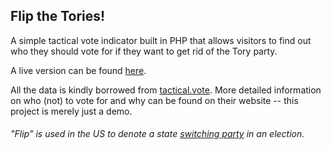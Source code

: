 ## Flip the Tories!
 A simple tactical vote indicator built in PHP that allows visitors to find out who they should vote for if they want to get rid of the Tory party.

 A live version can be found [here](https://flipthetories.co.uk/).

All the data is kindly borrowed from [tactical.vote](https://tactical.vote/). More detailed information on who (not) to vote for and why can be found on their website -- this project is merely just a demo.

###### "Flip" is used in the US to denote a state [switching party](https://en.wiktionary.org/wiki/flip#Verb) in an election.